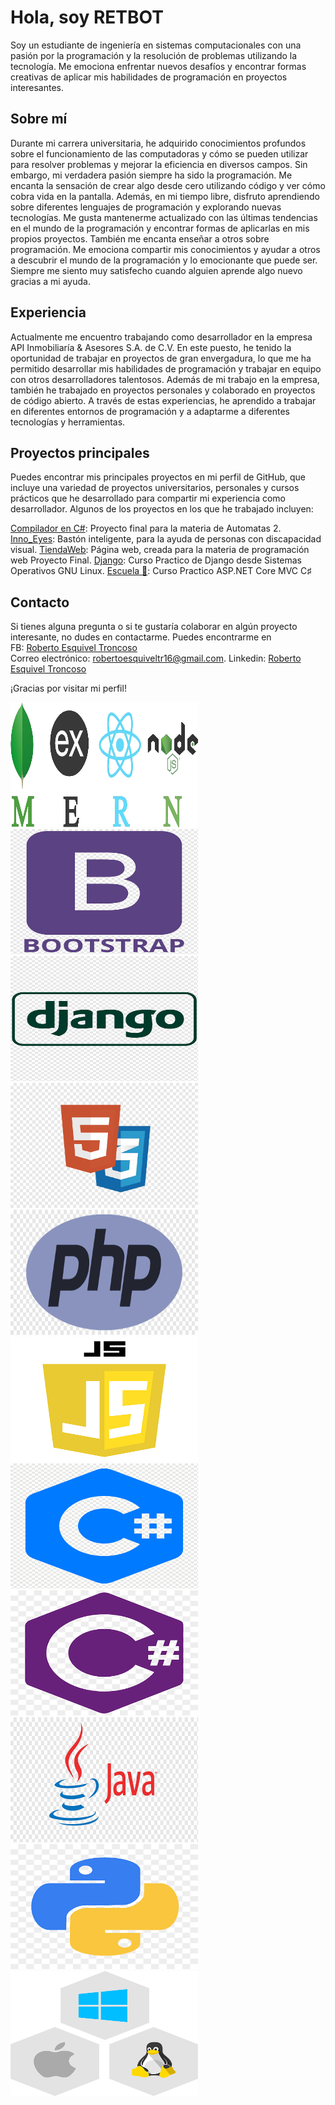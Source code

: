 # Hola, soy RETBOT
Soy un estudiante de ingeniería en sistemas computacionales con una pasión por la programación y la resolución de problemas utilizando la tecnología. Me emociona enfrentar nuevos desafíos y encontrar formas creativas de aplicar mis habilidades de programación en proyectos interesantes.

## Sobre mí
Durante mi carrera universitaria, he adquirido conocimientos profundos sobre el funcionamiento de las computadoras y cómo se pueden utilizar para resolver problemas y mejorar la eficiencia en diversos campos. Sin embargo, mi verdadera pasión siempre ha sido la programación. Me encanta la sensación de crear algo desde cero utilizando código y ver cómo cobra vida en la pantalla.
Además, en mi tiempo libre, disfruto aprendiendo sobre diferentes lenguajes de programación y explorando nuevas tecnologías. Me gusta mantenerme actualizado con las últimas tendencias en el mundo de la programación y encontrar formas de aplicarlas en mis propios proyectos.
También me encanta enseñar a otros sobre programación. Me emociona compartir mis conocimientos y ayudar a otros a descubrir el mundo de la programación y lo emocionante que puede ser. Siempre me siento muy satisfecho cuando alguien aprende algo nuevo gracias a mi ayuda.

## Experiencia
Actualmente me encuentro trabajando como desarrollador en la empresa API Inmobiliaría & Asesores S.A. de C.V. En este puesto, he tenido la oportunidad de trabajar en proyectos de gran envergadura, lo que me ha permitido desarrollar mis habilidades de programación y trabajar en equipo con otros desarrolladores talentosos.
Además de mi trabajo en la empresa, también he trabajado en proyectos personales y colaborado en proyectos de código abierto. A través de estas experiencias, he aprendido a trabajar en diferentes entornos de programación y a adaptarme a diferentes tecnologías y herramientas.

## Proyectos principales
Puedes encontrar mis principales proyectos en mi perfil de GitHub, que incluye una variedad de proyectos universitarios, personales y cursos prácticos que he desarrollado para compartir mi experiencia como desarrollador. Algunos de los proyectos en los que he trabajado incluyen:

[Compilador en C#](https://github.com/RETBOT/Compilador): Proyecto final para la materia de Automatas 2.
[Inno_Eyes](https://github.com/RETBOT/Inno_Eyes): Bastón inteligente, para la ayuda de personas con discapacidad visual.
[TiendaWeb](https://github.com/RETBOT/TiendaWebJS): Página web, creada para la materia de programación web Proyecto Final.
[Django](https://github.com/RETBOT/Django-X-Linux): Curso Practico de Django desde Sistemas Operativos GNU Linux.
[Escuela 🏫](https://github.com/RETBOT/Escuela):  Curso Practico ASP.NET Core MVC C♯ 


## Contacto
Si tienes alguna pregunta o si te gustaría colaborar en algún proyecto interesante, no dudes en contactarme. Puedes encontrarme en <br>
FB: <a href="https://www.facebook.com/robertoesquiveltroncoso">Roberto Esquivel Troncoso</a><br>
Correo electrónico: robertoesquiveltr16@gmail.com.
Linkedin: <a href="https://www.linkedin.com/in/roberto-esquivel-troncoso/">Roberto Esquivel Troncoso</a><br>

¡Gracias por visitar mi perfil!

<img src="https://github.com/RETBOT/RETBOT/blob/main/Imgs/MERN.png" alt="img" width="300" height="200">
<img src="https://github.com/RETBOT/RETBOT/blob/main/Imgs/bootstrap.png" alt="img" width="300" height="200">
<img src="https://github.com/RETBOT/RETBOT/blob/main/Imgs/django.png" alt="img" width="300" height="200">
<img src="https://github.com/RETBOT/RETBOT/blob/main/Imgs/html5-css3.png" alt="img" width="300" height="200">
<img src="https://github.com/RETBOT/RETBOT/blob/main/Imgs/php.png" alt="img" width="300" height="200">
<img src="https://github.com/RETBOT/RETBOT/blob/main/Imgs/javascript.png" alt="img" width="300" height="200">
<img src="https://github.com/RETBOT/RETBOT/blob/main/Imgs/c%2B%2B.png" alt="img" width="300" height="200">
<img src="https://github.com/RETBOT/RETBOT/blob/main/Imgs/csharp.png" alt="img" width="300" height="200">
<img src="https://github.com/RETBOT/RETBOT/blob/main/Imgs/java.png" alt="img" width="300" height="200">
<img src="https://github.com/RETBOT/RETBOT/blob/main/Imgs/python.png" alt="img" width="300" height="200">
<img src="https://github.com/RETBOT/RETBOT/blob/main/Imgs/linux-macos-windows.png" alt="img" width="300" height="200">
